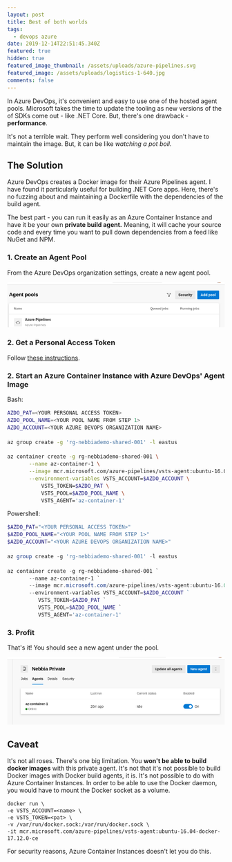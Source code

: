 ```yaml
---
layout: post
title: Best of both worlds
tags:
  - devops azure
date: 2019-12-14T22:51:45.340Z
featured: true
hidden: true
featured_image_thumbnail: /assets/uploads/azure-pipelines.svg
featured_image: /assets/uploads/logistics-1-640.jpg
comments: false
---
```

In Azure DevOps, it's convenient and easy to use one of the hosted agent pools. Microsoft takes the time to update the tooling as new versions of the of SDKs come out - like .NET Core. But, there's one drawback - **performance**.

It's not a terrible wait. They perform well considering you don't have to maintain the image. But, it can be like _watching a pot boil._ 

<!--more-->

## The Solution

Azure DevOps creates a Docker image for their Azure Pipelines agent. I have found it particularly useful for building .NET Core apps. Here, there's no fuzzing about and maintaining a Dockerfile with the dependencies of the build agent. 

The best part - you can run it easily as an Azure Container Instance and have it be your own **private build agent.** Meaning, it will cache your source code and every time you want to pull down dependencies from a feed like NuGet and NPM. 

### 1. Create an Agent Pool

From the Azure DevOps organization settings, create a new agent pool.

![](/assets/uploads/createpool.png "Create an Agent Pool")

### 2. Get a Personal Access Token

Follow [these instructions](https://docs.microsoft.com/en-us/azure/devops/organizations/accounts/use-personal-access-tokens-to-authenticate?view=azure-devops&tabs=preview-page).

### 2. Start an Azure Container Instance with Azure DevOps' Agent Image

Bash: 

```bash
AZDO_PAT=<YOUR PERSONAL ACCESS TOKEN>
AZDO_POOL_NAME=<YOUR POOL NAME FROM STEP 1>
AZDO_ACCOUNT=<YOUR AZURE DEVOPS ORGANIZATION NAME>

az group create -g 'rg-nebbiademo-shared-001' -l eastus

az container create -g rg-nebbiademo-shared-001 \
       --name az-container-1 \
       --image mcr.microsoft.com/azure-pipelines/vsts-agent:ubuntu-16.04-docker-18.06.1-ce \
       --environment-variables VSTS_ACCOUNT=$AZDO_ACCOUNT \
           VSTS_TOKEN=$AZDO_PAT \
           VSTS_POOL=$AZDO_POOL_NAME \
           VSTS_AGENT='az-container-1'   
```

Powershell:

```powershell
$AZDO_PAT="<YOUR PERSONAL ACCESS TOKEN>"
$AZDO_POOL_NAME="<YOUR POOL NAME FROM STEP 1>"
$AZDO_ACCOUNT="<YOUR AZURE DEVOPS ORGANIZATION NAME>"

az group create -g 'rg-nebbiademo-shared-001' -l eastus

az container create -g rg-nebbiademo-shared-001 `
       --name az-container-1 `
       --image mcr.microsoft.com/azure-pipelines/vsts-agent:ubuntu-16.04-docker-18.06.1-ce `
       --environment-variables VSTS_ACCOUNT=$AZDO_ACCOUNT ` 
          VSTS_TOKEN=$AZDO_PAT `
          VSTS_POOL=$AZDO_POOL_NAME `
          VSTS_AGENT='az-container-1'   
```

### 3. Profit

That's it! You should see a new agent under the pool.

![](/assets/uploads/agents.png "Azure DevOps Pool")

## Caveat

It's not all roses. There's one big limitation. You **won't be able to build docker images** with this private agent. It's not that it's not possible to build Docker images with Docker build agents, it is. It's not possible to do with Azure Container Instances. In order to be able to use the Docker daemon, you would have to mount the Docker socket as a volume. 

```console
docker run \  
-e VSTS_ACCOUNT=<name> \
-e VSTS_TOKEN=<pat> \
-v /var/run/docker.sock:/var/run/docker.sock \
-it mcr.microsoft.com/azure-pipelines/vsts-agent:ubuntu-16.04-docker-17.12.0-ce
```

For security reasons, Azure Container Instances doesn't let you do this.
